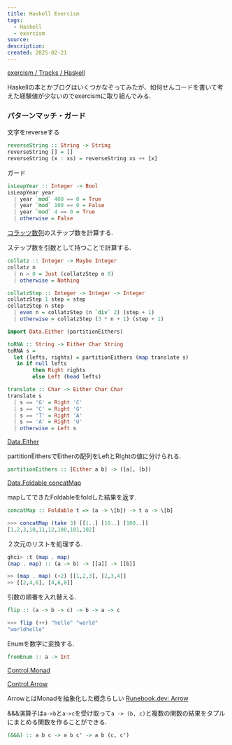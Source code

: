 ```yaml
---
title: Haskell Exercism
tags:
  - Haskell
  - exercism
source: 
description: 
created: 2025-02-21
---
```

[exercism / Tracks / Haskell](https://exercism.org/tracks/haskell/exercises)

Haskellの本とかブログはいくつかなぞってみたが、如何せんコードを書いて考えた経験値が少ないのでexercismに取り組んでみる.

### パターンマッチ・ガード

文字をreverseする

```haskell
reverseString :: String -> String
reverseString [] = []
reverseString (x : xs) = reverseString xs ++ [x]

```

ガード
```haskell
isLeapYear :: Integer -> Bool
isLeapYear year
  | year `mod` 400 == 0 = True
  | year `mod` 100 == 0 = False
  | year `mod` 4 == 0 = True
  | otherwise = False
```

[コラッツ数列](https://ja.wikipedia.org/wiki/%E3%82%B3%E3%83%A9%E3%83%83%E3%83%84%E3%81%AE%E5%95%8F%E9%A1%8C)のステップ数を計算する.

ステップ数を引数として持つことで計算する.
```haskell
collatz :: Integer -> Maybe Integer
collatz n
  | n > 0 = Just (collatzStep n 0)
  | otherwise = Nothing

collatzStep :: Integer -> Integer -> Integer
collatzStep 1 step = step
collatzStep n step
  | even n = collatzStep (n `div` 2) (step + 1)
  | otherwise = collatzStep (3 * n + 1) (step + 1)
```


```haskell
import Data.Either (partitionEithers)

toRNA :: String -> Either Char String
toRNA s =
  let (lefts, rights) = partitionEithers (map translate s)
   in if null lefts
        then Right rights
        else Left (head lefts)

translate :: Char -> Either Char Char
translate s
  | s == 'G' = Right 'C'
  | s == 'C' = Right 'G'
  | s == 'T' = Right 'A'
  | s == 'A' = Right 'U'
  | otherwise = Left s

```

[Data.Either](https://hackage.haskell.org/package/base-4.20.0.1/docs/Data-Either.html)

partitionEithersでEitherの配列をLeftとRIghtの値に分けられる.

```haskell
partitionEithers :: [Either a b] -> ([a], [b])
```


[Data.Foldable concatMap](https://hackage.haskell.org/package/base-4.20.0.1/docs/Prelude.html#g:15)

mapしてできたFoldableをfoldした結果を返す.
```haskell
concatMap :: Foldable t => (a -> \[b]) -> t a -> \[b]

>>> concatMap (take 3) [[1..] [10..] [100..]]
[1,2,3,10,11,12,100,101,102]
```

２次元のリストを処理する.
```haskell
ghci> :t (map . map)
(map . map) :: (a -> b) -> [[a]] -> [[b]]

>> (map . map) (+2) [[1,2,3], [2,3,4]]
>> [[2,4,6], [4,6,8]]
```

引数の順番を入れ替える.
```haskell
flip :: (a -> b -> c) -> b -> a -> c

>>> flip (++) "hello" "world"
"worldhello"
```

Enumを数字に変換する.
```haskell
fromEnum :: a -> Int
```

[Control.Monad](https://hackage.haskell.org/package/base-4.20.0.1/docs/Control-Monad.html)

[Control.Arrow](https://hackage.haskell.org/package/base-4.20.0.1/docs/Control-Arrow.html)

ArrowとはMonadを抽象化した概念らしい
[Runebook.dev: Arrow](https://runebook.dev/ja/docs/haskell/users_guide/exts/arrows)

&&&演算子は`a->b`と`a->c`を受け取って`a -> (b, c)`と複数の関数の結果をタプルにまとめる関数を作ることができる.

```haskell
(&&&) :: a b c -> a b c' -> a b (c, c')
```